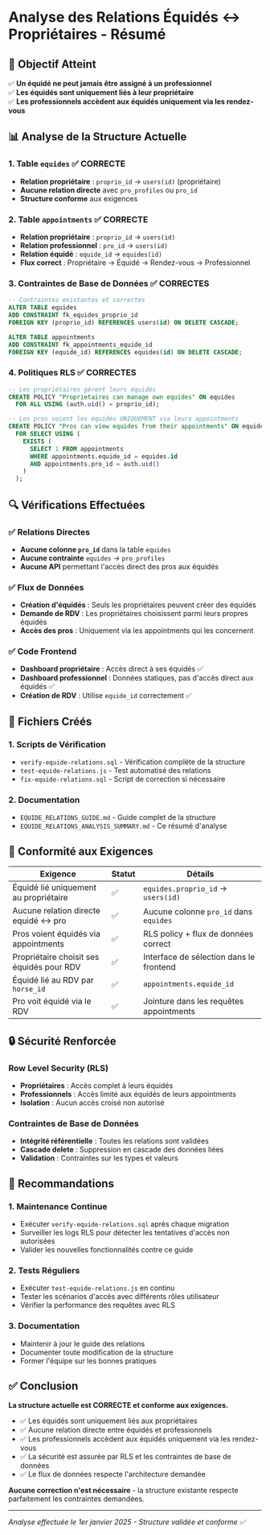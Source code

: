 # Analyse des Relations Équidés ↔ Propriétaires - Résumé

## 🎯 Objectif Atteint

✅ **Un équidé ne peut jamais être assigné à un professionnel**  
✅ **Les équidés sont uniquement liés à leur propriétaire**  
✅ **Les professionnels accèdent aux équidés uniquement via les rendez-vous**

## 📊 Analyse de la Structure Actuelle

### 1. Table `equides` ✅ CORRECTE
- **Relation propriétaire** : `proprio_id` → `users(id)` (propriétaire)
- **Aucune relation directe** avec `pro_profiles` ou `pro_id`
- **Structure conforme** aux exigences

### 2. Table `appointments` ✅ CORRECTE
- **Relation propriétaire** : `proprio_id` → `users(id)`
- **Relation professionnel** : `pro_id` → `users(id)`
- **Relation équidé** : `equide_id` → `equides(id)`
- **Flux correct** : Propriétaire → Équidé → Rendez-vous → Professionnel

### 3. Contraintes de Base de Données ✅ CORRECTES
```sql
-- Contraintes existantes et correctes
ALTER TABLE equides 
ADD CONSTRAINT fk_equides_proprio_id 
FOREIGN KEY (proprio_id) REFERENCES users(id) ON DELETE CASCADE;

ALTER TABLE appointments 
ADD CONSTRAINT fk_appointments_equide_id 
FOREIGN KEY (equide_id) REFERENCES equides(id) ON DELETE CASCADE;
```

### 4. Politiques RLS ✅ CORRECTES
```sql
-- Les propriétaires gèrent leurs équidés
CREATE POLICY "Proprietaires can manage own equides" ON equides
  FOR ALL USING (auth.uid() = proprio_id);

-- Les pros voient les équidés UNIQUEMENT via leurs appointments
CREATE POLICY "Pros can view equides from their appointments" ON equides
  FOR SELECT USING (
    EXISTS (
      SELECT 1 FROM appointments 
      WHERE appointments.equide_id = equides.id 
      AND appointments.pro_id = auth.uid()
    )
  );
```

## 🔍 Vérifications Effectuées

### ✅ Relations Directes
- **Aucune colonne `pro_id`** dans la table `equides`
- **Aucune contrainte** `equides` → `pro_profiles`
- **Aucune API** permettant l'accès direct des pros aux équidés

### ✅ Flux de Données
- **Création d'équidés** : Seuls les propriétaires peuvent créer des équidés
- **Demande de RDV** : Les propriétaires choisissent parmi leurs propres équidés
- **Accès des pros** : Uniquement via les appointments qui les concernent

### ✅ Code Frontend
- **Dashboard propriétaire** : Accès direct à ses équidés ✅
- **Dashboard professionnel** : Données statiques, pas d'accès direct aux équidés ✅
- **Création de RDV** : Utilise `equide_id` correctement ✅

## 📁 Fichiers Créés

### 1. Scripts de Vérification
- `verify-equide-relations.sql` - Vérification complète de la structure
- `test-equide-relations.js` - Test automatisé des relations
- `fix-equide-relations.sql` - Script de correction si nécessaire

### 2. Documentation
- `EQUIDE_RELATIONS_GUIDE.md` - Guide complet de la structure
- `EQUIDE_RELATIONS_ANALYSIS_SUMMARY.md` - Ce résumé d'analyse

## 🎯 Conformité aux Exigences

| Exigence | Statut | Détails |
|----------|--------|---------|
| Équidé lié uniquement au propriétaire | ✅ | `equides.proprio_id` → `users(id)` |
| Aucune relation directe equidé ↔ pro | ✅ | Aucune colonne `pro_id` dans `equides` |
| Pros voient équidés via appointments | ✅ | RLS policy + flux de données correct |
| Propriétaire choisit ses équidés pour RDV | ✅ | Interface de sélection dans le frontend |
| Équidé lié au RDV par `horse_id` | ✅ | `appointments.equide_id` |
| Pro voit équidé via le RDV | ✅ | Jointure dans les requêtes appointments |

## 🔒 Sécurité Renforcée

### Row Level Security (RLS)
- **Propriétaires** : Accès complet à leurs équidés
- **Professionnels** : Accès limité aux équidés de leurs appointments
- **Isolation** : Aucun accès croisé non autorisé

### Contraintes de Base de Données
- **Intégrité référentielle** : Toutes les relations sont validées
- **Cascade delete** : Suppression en cascade des données liées
- **Validation** : Contraintes sur les types et valeurs

## 🚀 Recommandations

### 1. Maintenance Continue
- Exécuter `verify-equide-relations.sql` après chaque migration
- Surveiller les logs RLS pour détecter les tentatives d'accès non autorisées
- Valider les nouvelles fonctionnalités contre ce guide

### 2. Tests Réguliers
- Exécuter `test-equide-relations.js` en continu
- Tester les scénarios d'accès avec différents rôles utilisateur
- Vérifier la performance des requêtes avec RLS

### 3. Documentation
- Maintenir à jour le guide des relations
- Documenter toute modification de la structure
- Former l'équipe sur les bonnes pratiques

## ✅ Conclusion

**La structure actuelle est CORRECTE et conforme aux exigences.**

- ✅ Les équidés sont uniquement liés aux propriétaires
- ✅ Aucune relation directe entre équidés et professionnels
- ✅ Les professionnels accèdent aux équidés uniquement via les rendez-vous
- ✅ La sécurité est assurée par RLS et les contraintes de base de données
- ✅ Le flux de données respecte l'architecture demandée

**Aucune correction n'est nécessaire** - la structure existante respecte parfaitement les contraintes demandées.

---

*Analyse effectuée le 1er janvier 2025 - Structure validée et conforme ✅*

